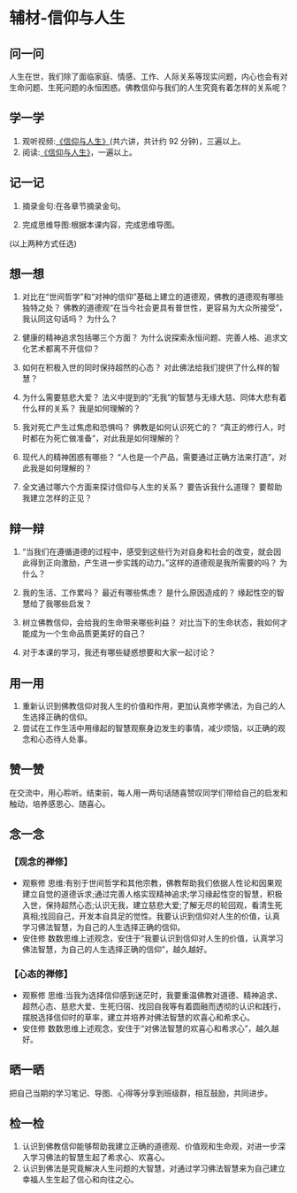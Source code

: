 # 辅材-信仰与人生

## 问一问

人生在世，我们除了面临家庭、情感、工作、人际关系等现实问题，内心也会有对生命问题、生死问题的永恒困惑。佛教信仰与我们的人生究竟有着怎样的关系呢？

## 学一学

1. 观听视频:[《信仰与人生》](https://www.youtube.com/watch?v=Mt1LsBBfdEE&list=PLFOtSydP54hdzDEgbu8Tr9cu4caQRIAvF)(共六讲，共计约 92 分钟)，三遍以上。
2. 阅读:[《信仰与人生》](.)，一遍以上。

## 记一记

1. 摘录金句:在各章节摘录金句。

2. 完成思维导图:根据本课内容，完成思维导图。

(以上两种方式任选)

## 想一想

1. 对比在“世间哲学”和“对神的信仰”基础上建立的道德观，佛教的道德观有哪些独特之处？
   佛教的道德观“在当今社会更具有普世性，更容易为大众所接受”，我认同这句话吗？
   为什么？

2. 健康的精神追求包括哪三个方面？
   为什么说探索永恒问题、完善人格、追求文化艺术都离不开信仰？

3. 如何在积极入世的同时保持超然的心态？
   对此佛法给我们提供了什么样的智慧？

4. 为什么需要慈悲大爱？
   法义中提到的“无我”的智慧与无缘大慈、同体大悲有着什么样的关系？
   我是如何理解的？

5. 我对死亡产生过焦虑和恐惧吗？
   佛教是如何认识死亡的？
   “真正的修行人，时时都在为死亡做准备”，对此我是如何理解的？

6. 现代人的精神困惑有哪些？
   “人也是一个产品，需要通过正确方法来打造”，对此我是如何理解的？

7. 全文通过哪六个方面来探讨信仰与人生的关系？
   要告诉我什么道理？
   要帮助我建立怎样的正见？

## 辩一辩

1. “当我们在遵循道德的过程中，感受到这些行为对自身和社会的改变，就会因此得到正向激励，产生进一步实践的动力。”这样的道德观是我所需要的吗？
   为什么？

2. 我的生活、工作累吗？
   最近有哪些焦虑？
   是什么原因造成的？
   缘起性空的智慧给了我哪些启发？

3. 树立佛教信仰，会给我的生命带来哪些利益？
   对比当下的生命状态，我如何才能成为一个生命品质更美好的自己？

4. 对于本课的学习，我还有哪些疑惑想要和大家一起讨论？

## 用一用

1. 重新认识到佛教信仰对我人生的价值和作用，更加认真修学佛法，为自己的人生选择正确的信仰。
2. 尝试在工作生活中用缘起的智慧观察身边发生的事情，减少烦恼，以正确的观念和心态待人处事。

## 赞一赞

在交流中，用心聆听。结束前，每人用一两句话随喜赞叹同学们带给自己的启发和触动，培养感恩心、随喜心。

## 念一念

### 【观念的禅修】

- 观察修
  思维:有别于世间哲学和其他宗教，佛教帮助我们依据人性论和因果观建立自觉的道德诉求;通过完善人格实现精神追求;学习缘起性空的智慧，积极入世，保持超然心态;认识无我，建立慈悲大爱;了解无尽的轮回观，看清生死真相;找回自己，开发本自具足的觉性。我要认识到信仰对人生的价值，认真学习佛法智慧，为自己的人生选择正确的信仰。
- 安住修
  数数思维上述观念，安住于“我要认识到信仰对人生的价值，认真学习佛法智慧，为自己的人生选择正确的信仰”，越久越好。

### 【心态的禅修】

- 观察修
  思维:当我为选择信仰感到迷茫时，我要重温佛教对道德、精神追求、超然心态、慈悲大爱、生死归宿、找回自我等有着圆融而透彻的认识和践行，摆脱选择信仰时的草率，建立并培养对佛法智慧的欢喜心和希求心。
- 安住修
  数数思维上述观念，安住于“对佛法智慧的欢喜心和希求心”，越久越好。

## 晒一晒

把自己当期的学习笔记、导图、心得等分享到班级群，相互鼓励，共同进步。

## 检一检

1. 认识到佛教信仰能够帮助我建立正确的道德观、价值观和生命观，对进一步深入学习佛法的智慧生起了希求心、欢喜心。
2. 认识到佛法是究竟解决人生问题的大智慧，对通过学习佛法智慧来为自己建立幸福人生生起了信心和向往之心。
